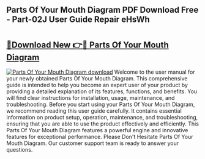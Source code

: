 ## Parts Of Your Mouth Diagram PDF Download Free - Part-02J User Guide Repair eHsWh

# <h2><a href="http://dfiyug0.blite.top/?on=Parts+Of+Your+Mouth+Diagram">🔗Download New 👉🔴 Parts Of Your Mouth Diagram</a></h2>

[![Parts Of Your Mouth Diagram download](https://i.imgur.com/lujVjoI.png)](http://dfiyug0.blite.top/?on=Parts+Of+Your+Mouth+Diagram)
Welcome to the user manual for your newly obtained Parts Of Your Mouth Diagram. This comprehensive guide is intended to help you become an expert user of your product by providing a detailed explanation of its features, functions, and benefits. You will find clear instructions for installation, usage, maintenance, and troubleshooting. Before you start using your Parts Of Your Mouth Diagram, we recommend reading this user guide carefully. It contains essential information on product setup, operation, maintenance, and troubleshooting, ensuring that you are able to use the product effectively and efficiently. This Parts Of Your Mouth Diagram features a powerful engine and innovative features for exceptional performance. Please Don't Hesitate Parts Of Your Mouth Diagram. Our customer support team is ready to answer your questions.
